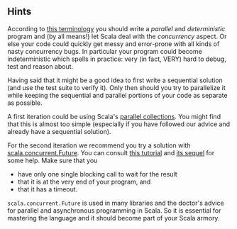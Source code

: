 ## Hints
According to [this terminology](http://chimera.labs.oreilly.com/books/1230000000929/ch01.html#sec_terminology) you should write a *parallel* and *deterministic*
program and (by all means!) let Scala deal with the *concurrency* aspect.
Or else your code could quickly get messy and error-prone with all kinds of nasty
concurrency bugs. In particular your program could become indeterministic
which spells in practice: very (in fact, VERY) hard to debug, test and reason about.

Having said that it might be a good idea to first write a sequential solution (and
use the test suite to verify it).
Only then should you try to parallelize it while keeping the sequential and parallel
portions of your code as separate as possible.

A first iteration could be using Scala's [parallel collections](http://docs.scala-lang.org/overviews/parallel-collections/overview.html). You might find
that this is almost too simple (especially if you have followed our advice and
already have a sequential solution).

For the second iteration we recommend you try a solution with [scala.concurrent.Future](http://www.scala-lang.org/api/current/scala/concurrent/Future$.html).
You can consult [this tutorial](http://danielwestheide.com/blog/2013/01/09/the-neophytes-guide-to-scala-part-8-welcome-to-the-future.html) and [its sequel](http://danielwestheide.com/blog/2013/01/16/the-neophytes-guide-to-scala-part-9-promises-and-futures-in-practice.html) for some help.
Make sure that you
- have only one single blocking call to wait for the result
- that it is at the very end of your program, and
- that it has a timeout.

`scala.concurrent.Future` is used in many libraries and the doctor's advice for
parallel and asynchronous programming in Scala. So it is essential for mastering
the language and it should become part of your Scala armory.
